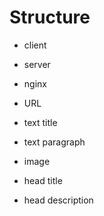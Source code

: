# Structure

- client
- server
- nginx

- URL
- text title
- text paragraph
- image
- head title
- head description
